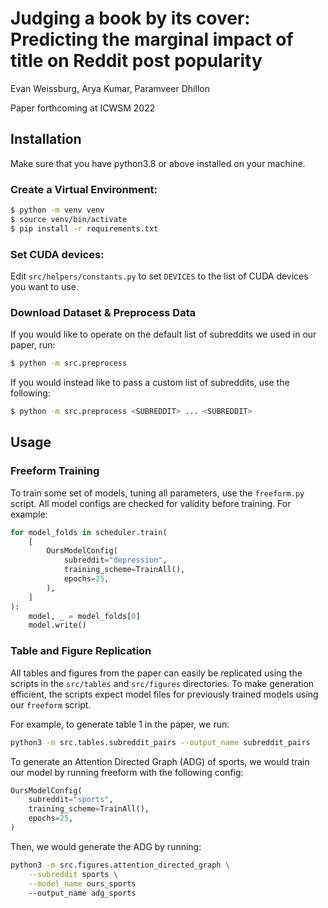 # Judging a book by its cover: Predicting the marginal impact of title on Reddit post popularity

Evan Weissburg, Arya Kumar, Paramveer Dhillon

Paper forthcoming at ICWSM 2022

## Installation

Make sure that you have python3.8 or above installed on your machine.

### Create a Virtual Environment:

```bash
$ python -m venv venv
$ source venv/bin/activate
$ pip install -r requirements.txt
```

### Set CUDA devices:

Edit `src/helpers/constants.py` to set `DEVICES` to the list of CUDA devices you want to use.

### Download Dataset & Preprocess Data

If you would like to operate on the default list of subreddits we used in our paper, run:

```bash
$ python -m src.preprocess
```

If you would instead like to pass a custom list of subreddits, use the following:

```bash
$ python -m src.preprocess <SUBREDDIT> ... <SUBREDDIT>
```

## Usage

### Freeform Training

To train some set of models, tuning all parameters, use the `freeform.py` script. All model configs
are checked for validity before training. For example:

```python
for model_folds in scheduler.train(
    [
        OursModelConfig(
            subreddit="depression",
            training_scheme=TrainAll(),
            epochs=25,
        ),
    ]
):
    model, _ = model_folds[0]
    model.write()
```

### Table and Figure Replication

All tables and figures from the paper can easily be replicated using the scripts in the `src/tables`
and `src/figures` directories. To make generation efficient, the scripts expect model files for
previously trained models using our `freeform` script.

For example, to generate table 1 in the paper, we run:

```bash
python3 -m src.tables.subreddit_pairs --output_name subreddit_pairs
```

To generate an Attention Directed Graph (ADG) of sports, we would train our model by running freeform
with the following config:

```python
OursModelConfig(
    subreddit="sports",
    training_scheme=TrainAll(),
    epochs=25,
)
```

Then, we would generate the ADG by running:

```bash
python3 -m src.figures.attention_directed_graph \
    --subreddit sports \
    --model_name ours_sports
    --output_name adg_sports
```

